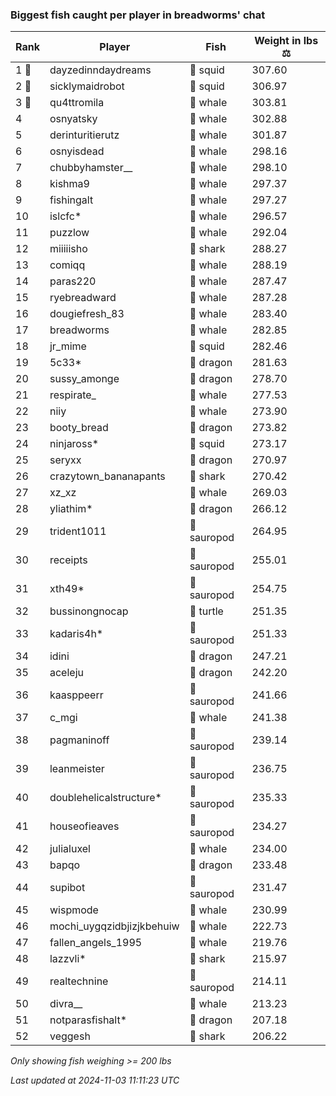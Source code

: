 ### Biggest fish caught per player in breadworms' chat
| Rank | Player | Fish | Weight in lbs ⚖️ |
|------|--------|-----------|---------|
| 1 🥇  | dayzedinndaydreams | 🦑 squid | 307.60 |
| 2 🥈  | sicklymaidrobot | 🦑 squid | 306.97 |
| 3 🥉  | qu4ttromila | 🐳 whale | 303.81 |
| 4  | osnyatsky | 🐳 whale | 302.88 |
| 5  | derinturitierutz | 🐳 whale | 301.87 |
| 6  | osnyisdead | 🐳 whale | 298.16 |
| 7  | chubbyhamster__ | 🐳 whale | 298.10 |
| 8  | kishma9 | 🐳 whale | 297.37 |
| 9  | fishingalt | 🐳 whale | 297.27 |
| 10  | islcfc* | 🐳 whale | 296.57 |
| 11  | puzzlow | 🐳 whale | 292.04 |
| 12  | miiiiisho | 🦈 shark | 288.27 |
| 13  | comiqq | 🐳 whale | 288.19 |
| 14  | paras220 | 🐳 whale | 287.47 |
| 15  | ryebreadward | 🐳 whale | 287.28 |
| 16  | dougiefresh_83 | 🐳 whale | 283.40 |
| 17  | breadworms | 🐳 whale | 282.85 |
| 18  | jr_mime | 🦑 squid | 282.46 |
| 19  | 5c33* | 🐉 dragon | 281.63 |
| 20  | sussy_amonge | 🐉 dragon | 278.70 |
| 21  | respirate_ | 🐳 whale | 277.53 |
| 22  | niiy | 🐳 whale | 273.90 |
| 23  | booty_bread | 🐉 dragon | 273.82 |
| 24  | ninjaross* | 🦑 squid | 273.17 |
| 25  | seryxx | 🐉 dragon | 270.97 |
| 26  | crazytown_bananapants | 🦈 shark | 270.42 |
| 27  | xz_xz | 🐳 whale | 269.03 |
| 28  | yliathim* | 🐉 dragon | 266.12 |
| 29  | trident1011 | 🦕 sauropod | 264.95 |
| 30  | receipts | 🦕 sauropod | 255.01 |
| 31  | xth49* | 🦕 sauropod | 254.75 |
| 32  | bussinongnocap | 🐢 turtle | 251.35 |
| 33  | kadaris4h* | 🦕 sauropod | 251.33 |
| 34  | idini | 🐉 dragon | 247.21 |
| 35  | aceleju | 🐉 dragon | 242.20 |
| 36  | kaasppeerr | 🦕 sauropod | 241.66 |
| 37  | c_mgi | 🐳 whale | 241.38 |
| 38  | pagmaninoff | 🦕 sauropod | 239.14 |
| 39  | leanmeister | 🦕 sauropod | 236.75 |
| 40  | doublehelicalstructure* | 🦕 sauropod | 235.33 |
| 41  | houseofieaves | 🦕 sauropod | 234.27 |
| 42  | julialuxel | 🐳 whale | 234.00 |
| 43  | bapqo | 🐉 dragon | 233.48 |
| 44  | supibot | 🦕 sauropod | 231.47 |
| 45  | wispmode | 🐳 whale | 230.99 |
| 46  | mochi_uygqzidbjizjkbehuiw | 🐳 whale | 222.73 |
| 47  | fallen_angels_1995 | 🐳 whale | 219.76 |
| 48  | lazzvli* | 🦈 shark | 215.97 |
| 49  | realtechnine | 🦕 sauropod | 214.11 |
| 50  | divra__ | 🐳 whale | 213.23 |
| 51  | notparasfishalt* | 🐉 dragon | 207.18 |
| 52  | veggesh | 🦈 shark | 206.22 |

_Only showing fish weighing >= 200 lbs_

_Last updated at 2024-11-03 11:11:23 UTC_